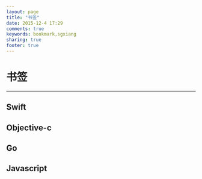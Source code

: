 ```yaml
---
layout: page
title: "书签"
date: 2015-12-4 17:29
comments: true
keywords: bookmark,sgxiang
sharing: true
footer: true
---
```


# 书签

---

## Swift



## Objective-c



## Go



## Javascript

